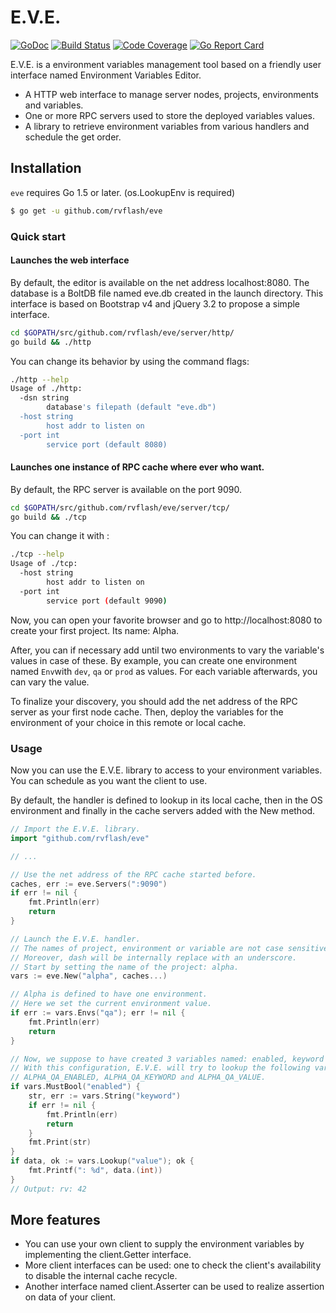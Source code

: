 # E.V.E.

[![GoDoc](https://godoc.org/github.com/rvflash/eve?status.svg)](https://godoc.org/github.com/rvflash/eve)
[![Build Status](https://img.shields.io/travis/rvflash/eve.svg)](https://travis-ci.org/rvflash/eve)
[![Code Coverage](https://img.shields.io/codecov/c/github/rvflash/eve.svg)](http://codecov.io/github/rvflash/eve?branch=master)
[![Go Report Card](https://goreportcard.com/badge/github.com/rvflash/eve)](https://goreportcard.com/report/github.com/rvflash/eve)


E.V.E. is a environment variables management tool based on
a friendly user interface named Environment Variables Editor. 

* A HTTP web interface to manage server nodes, projects, environments and variables.
* One or more RPC servers used to store the deployed variables values. 
* A library to retrieve environment variables from various handlers and schedule the get order.


## Installation

`eve` requires Go 1.5 or later. (os.LookupEnv is required)

```bash
$ go get -u github.com/rvflash/eve
```


### Quick start

#### Launches the web interface

By default, the editor is available on the net address localhost:8080.
The database is a BoltDB file named eve.db created in the launch directory.
This interface is based on Bootstrap v4 and jQuery 3.2 to propose a simple interface.

```bash
cd $GOPATH/src/github.com/rvflash/eve/server/http/
go build && ./http
```

You can change its behavior by using the command flags:

```bash
./http --help
Usage of ./http:
  -dsn string
    	database's filepath (default "eve.db")
  -host string
    	host addr to listen on
  -port int
    	service port (default 8080)
``` 


#### Launches one instance of RPC cache where ever who want.

By default, the RPC server is available on the port 9090.

```bash
cd $GOPATH/src/github.com/rvflash/eve/server/tcp/
go build && ./tcp
```

You can change it with :

```bash
./tcp --help
Usage of ./tcp:
  -host string
    	host addr to listen on
  -port int
    	service port (default 9090) 
```

Now, you can open your favorite browser and go to http://localhost:8080 to create your first project.
Its name: Alpha.

After, you can if necessary add until two environments to vary the variable's values in case of these. 
By example, you can create one environment named `Env`with `dev`, `qa` or `prod` as values.
For each variable afterwards, you can vary the value. 

To finalize your discovery, you should add the net address of the RPC server as your first node cache.
Then, deploy the variables for the environment of your choice in this remote or local cache.


### Usage

Now you can use the E.V.E. library to access to your environment variables.
You can schedule as you want the client to use. 

By default, the handler is defined to lookup in its local cache, then in the OS environment and
finally in the cache servers added with the New method. 

```go
// Import the E.V.E. library.
import "github.com/rvflash/eve"

// ...

// Use the net address of the RPC cache started before. 
caches, err := eve.Servers(":9090")
if err != nil {
    fmt.Println(err)
    return
}

// Launch the E.V.E. handler.
// The names of project, environment or variable are not case sensitive.
// Moreover, dash will be internally replace with an underscore. 
// Start by setting the name of the project: alpha.
vars := eve.New("alpha", caches...)

// Alpha is defined to have one environment.
// Here we set the current environment value.
if err := vars.Envs("qa"); err != nil {
    fmt.Println(err)
    return
}

// Now, we suppose to have created 3 variables named: enabled, keyword and value.
// With this configuration, E.V.E. will try to lookup the following variables:
// ALPHA_QA_ENABLED, ALPHA_QA_KEYWORD and ALPHA_QA_VALUE.
if vars.MustBool("enabled") {
    str, err := vars.String("keyword")
    if err != nil {
    	fmt.Println(err)
        return
    }
    fmt.Print(str)
}
if data, ok := vars.Lookup("value"); ok {
    fmt.Printf(": %d", data.(int))
}
// Output: rv: 42
```


## More features

* You can use your own client to supply the environment variables by implementing the client.Getter interface.
* More client interfaces can be used: one to check the client's availability to disable the internal cache recycle.
* Another interface named client.Asserter can be used to realize assertion on data of your client.